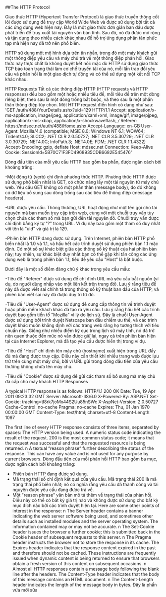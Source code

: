##The HTTP Protocol 

Giao thức HTTP (Hypertext Transfer Protocol) là giao thức truyền thông cốt lõi được sử dụng để truy cập World Wide Web và được sử dụng bởi tất cả các ứng dụng web hiện nay. Đây là một giao thức đơn giản ban đầu được phát triển để truy xuất tài nguyên văn bản tĩnh. Sau đó, nó đã được mở rộng và tận dụng theo nhiều cách khác nhau để hỗ trợ ứng dụng phân tán phức tạp mà hiện nay đã trở nên phổ biến.

HTTP sử dụng một mô hình dựa trên tin nhắn, trong đó một máy khách gửi một thông điệp yêu cầu và máy chủ trả về một thông điệp phản hồi. Giao thức này thực chất là không duyệt kết nối: mặc dù HTTP sử dụng giao thức TCP bảo toàn trạng thái làm cơ chế truyền tải của nó, mỗi lần trao đổi yêu cầu và phản hồi là một giao dịch tự động và có thể sử dụng một kết nối TCP khác nhau.

HTTP Requests
Tất cả các thông điệp HTTP (HTTP requests và HTTP responses) đều bao gồm một hoặc nhiều tiêu đề, mỗi tiêu đề trên một dòng riêng biệt, theo sau là một dòng trống bắt buộc, và theo sau là một phần thân thông điệp tùy chọn. Một HTTP request điển hình có dạng như sau: 
'GET /auth/488/YourDetails.ashx?uid=129 HTTP/1.1 
Accept: application/x-ms-application, image/jpeg, application/xaml+xml, image/gif, image/pjpeg, application/x-ms-xbap, application/x-shockwaveflash, */*
Referer: https://mdsec.net/auth/488/Home.ashx
Accept-Language: en-GB 
User-Agent: Mozilla/4.0 (compatible; MSIE 8.0; Windows NT 6.1; WOW64; Trident/4.0; SLCC2; .NET CLR 2.0.50727; .NET CLR 3.5.30729; .NET CLR 3.0.30729; .NET4.0C; InfoPath.3; .NET4.0E; FDM; .NET CLR 1.1.4322) 
Accept-Encoding: gzip, deflate Host: mdsec.net
Connection: Keep-Alive 
Cookie: SessionId=5B70C71F3FD4968935CDB6682E545476'

Dòng đầu tiên của mỗi yêu cầu HTTP bao gồm ba phần, được ngăn cách bởi khoảng trắng:

 -Một động từ (verb) chỉ định phương thức HTTP. Phương thức HTTP được sử dụng phổ biến nhất là GET, có chức năng lấy một tài nguyên từ máy chủ web. Yêu cầu GET không có một phần thân (message body), do đó không có dữ liệu bổ sung sau dòng trống sau các tiêu đề thông điệp (message headers).

-URL được yêu cầu. Thông thường, URL hoạt động như một tên gọi cho tài nguyên mà bạn muốn truy cập trên web, cùng với một chuỗi truy vấn tùy chọn chứa các tham số mà bạn gửi đến tài nguyên đó. Chuỗi truy vấn được chỉ định bằng ký tự "?" trong URL. Ví dụ này bao gồm một tham số duy nhất với tên là "uid" và giá trị là 129.

 -Phiên bản HTTP đang được sử dụng. Trên Internet, phiên bản HTTP phổ biến nhất là 1.0 và 1.1, và hầu hết các trình duyệt sử dụng phiên bản 1.1 mặc định. Có một số sự khác biệt giữa các thông số kỹ thuật của hai phiên bản này; tuy nhiên, sự khác biệt duy nhất bạn có thể gặp khi tấn công các ứng dụng web là trong phiên bản 1.1, tiêu đề yêu cầu "Host" là bắt buộc.

Dưới đây là một số điểm đáng chú ý khác trong yêu cầu mẫu:

 -Tiêu đề "Referer" được sử dụng để chỉ định URL mà yêu cầu bắt nguồn (ví dụ, do người dùng nhấp vào một liên kết trên trang đó). Lưu ý rằng tiêu đề này đã được viết sai chính tả trong thông số kỹ thuật ban đầu của HTTP, và phiên bản viết sai này đã được duy trì từ đó.

-Tiêu đề "User-Agent" được sử dụng để cung cấp thông tin về trình duyệt hoặc phần mềm khách khác đã tạo ra yêu cầu. Lưu ý rằng hầu hết các trình duyệt bao gồm tiền tố "Mozilla" vì lý do lịch sử. Đây là chuỗi User-Agent được sử dụng bởi trình duyệt Netscape ban đầu chiếm ưu thế, và các trình duyệt khác muốn khẳng định với các trang web rằng họ tương thích với tiêu chuẩn này. Giống như nhiều điểm kỳ cục trong lịch sử máy tính, nó đã trở nên quen thuộc đến mức nó vẫn được giữ lại, ngay cả trên phiên bản hiện tại của Internet Explorer, mà đã tạo yêu cầu được hiển thị trong ví dụ.

-Tiêu đề "Host" chỉ định tên máy chủ (hostname) xuất hiện trong URL đầy đủ mà đang được truy cập. Điều này cần thiết khi nhiều trang web được lưu trữ trên cùng một máy chủ, bởi vì URL gửi trong dòng đầu tiên của yêu cầu thường không chứa tên máy chủ.
 
-Tiêu đề "Cookie" được sử dụng để gửi các tham số bổ sung mà máy chủ đã cấp cho máy khách 
HTTP Responses  

A typical HTTP response is as follows: 
HTTP/1.1 200 OK 
Date: Tue, 19 Apr 2011 09:23:32 GMT 
Server: Microsoft-IIS/6.0 
X-Powered-By: ASP.NET 
Set-Cookie: tracking=tI8rk7joMx44S2Uu85nSWc 
X-AspNet-Version: 2.0.50727 
Cache-Control: no-cache 
Pragma: no-cache 
Expires: Thu, 01 Jan 1970 00:00:00 GMT 
Content-Type: text/html; charset=utf-8 
Content-Length: 1067 

The first line of every HTTP response consists of three items, separated by spaces:  The HTTP version being used.  A numeric status code indicating the result of the request. 200 is the most common status code; it means that the request was successful and that the requested resource is being returned. n A textual “reason phrase” further describing the status of the response. This can have any value and is not used for any purpose by current browsers.
Dòng đầu tiên của mỗi phản hồi HTTP bao gồm ba mục, được ngăn cách bởi khoảng trắng:
- Phiên bản HTTP đang được sử dụng.
- Mã trạng thái số chỉ định kết quả của yêu cầu. Mã trạng thái 200 là mã trạng thái phổ biến nhất; nó có nghĩa rằng yêu cầu đã thành công và tài nguyên được yêu cầu đang được trả về.
- Một "reason phrase" văn bản mô tả thêm về trạng thái của phản hồi. Điều này có thể có bất kỳ giá trị nào và không được sử dụng cho bất kỳ mục đích nào bởi các trình duyệt hiện tại.
Here are some other points of interest in the response: n The Server header contains a banner indicating the web server software being used, and sometimes other details such as installed modules and the server operating system. The information contained may or may not be accurate. n The Set-Cookie header issues the browser a further cookie; this is submitted back in the Cookie header of subsequent requests to this server. n The Pragma header instructs the browser not to store the response in its cache. The Expires header indicates that the response content expired in the past and therefore should not be cached. These instructions are frequently issued when dynamic content is being returned to ensure that browsers obtain a fresh version of this content on subsequent occasions. n Almost all HTTP responses contain a message body following the blank line after the headers. The Content-Type header indicates that the body of this message contains an HTML document. n The Content-Length header indicates the length of the message body in bytes.
Đây là phần vừa mới sửa